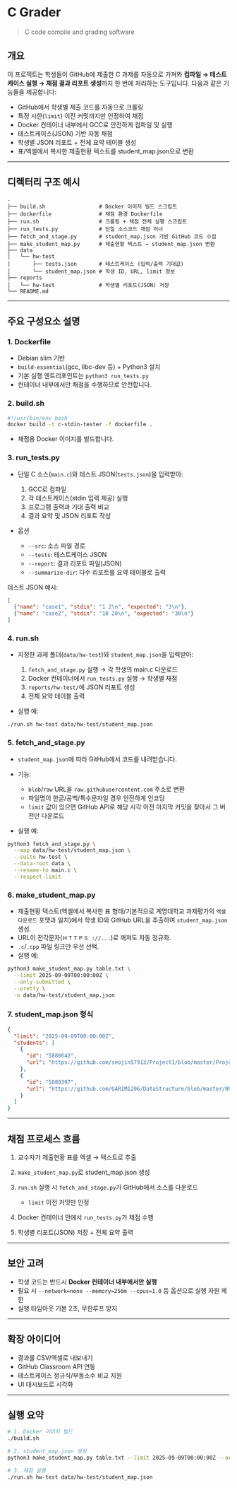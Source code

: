 # C Grader

> C code compile and grading software

## 개요

이 프로젝트는 학생들이 GitHub에 제출한 C 과제를 자동으로 가져와 **컴파일 → 테스트케이스 실행 → 채점 결과 리포트 생성**까지 한 번에 처리하는 도구입니다.
다음과 같은 기능들을 제공합니다:

* GitHub에서 학생별 제출 코드를 자동으로 크롤링
* 특정 시한(`limit`) 이전 커밋까지만 인정하여 채점
* Docker 컨테이너 내부에서 GCC로 안전하게 컴파일 및 실행
* 테스트케이스(JSON) 기반 자동 채점
* 학생별 JSON 리포트 + 전체 요약 테이블 생성
* 표/엑셀에서 복사한 제출현황 텍스트를 student\_map.json으로 변환

---

## 디렉터리 구조 예시

```
.
├── build.sh                 # Docker 이미지 빌드 스크립트
├── dockerfile               # 채점 환경 Dockerfile
├── run.sh                   # 크롤링 + 채점 전체 실행 스크립트
├── run_tests.py             # 단일 소스코드 채점 러너
├── fetch_and_stage.py       # student_map.json 기반 GitHub 코드 수집
├── make_student_map.py      # 제출현황 텍스트 → student_map.json 변환
├── data
│   └── hw-test
│       ├── tests.json       # 테스트케이스 (입력/출력 기대값)
│       └── student_map.json # 학생 ID, URL, limit 정보
├── reports
│   └── hw-test              # 학생별 리포트(JSON) 저장
└── README.md
```

---

## 주요 구성요소 설명

### 1. Dockerfile

* Debian slim 기반
* `build-essential`(gcc, libc-dev 등) + Python3 설치
* 기본 실행 엔트리포인트는 `python3 run_tests.py`
* 컨테이너 내부에서만 채점을 수행하므로 안전합니다.

### 2. build.sh

```bash
#!/usr/bin/env bash
docker build -t c-stdin-tester -f dockerfile .
```

* 채점용 Docker 이미지를 빌드합니다.

### 3. run\_tests.py

* 단일 C 소스(`main.c`)와 테스트 JSON(`tests.json`)을 입력받아:

  1. GCC로 컴파일
  2. 각 테스트케이스(stdin 입력 제공) 실행
  3. 프로그램 출력과 기대 출력 비교
  4. 결과 요약 및 JSON 리포트 작성
* 옵션

  * `--src`: 소스 파일 경로
  * `--tests`: 테스트케이스 JSON
  * `--report`: 결과 리포트 파일(JSON)
  * `--summarize-dir`: 다수 리포트를 요약 테이블로 출력

테스트 JSON 예시:

```json
[
  {"name": "case1", "stdin": "1 2\n", "expected": "3\n"},
  {"name": "case2", "stdin": "10 20\n", "expected": "30\n"}
]
```

### 4. run.sh

* 지정한 과제 폴더(`data/hw-test`)와 `student_map.json`을 입력받아:

  1. `fetch_and_stage.py` 실행 → 각 학생의 main.c 다운로드
  2. Docker 컨테이너에서 `run_tests.py` 실행 → 학생별 채점
  3. `reports/hw-test/`에 JSON 리포트 생성
  4. 전체 요약 테이블 출력
* 실행 예:

```bash
./run.sh hw-test data/hw-test/student_map.json
```

### 5. fetch\_and\_stage.py

* `student_map.json`에 따라 GitHub에서 코드를 내려받습니다.
* 기능:

  * `blob`/`raw` URL을 `raw.githubusercontent.com` 주소로 변환
  * 파일명이 한글/공백/특수문자일 경우 안전하게 인코딩
  * `limit` 값이 있으면 GitHub API로 해당 시각 이전 마지막 커밋을 찾아서 그 버전만 다운로드
* 실행 예:

```bash
python3 fetch_and_stage.py \
  --map data/hw-test/student_map.json \
  --suite hw-test \
  --data-root data \
  --rename-to main.c \
  --respect-limit
```

### 6. make\_student\_map.py

* 제출현황 텍스트(엑셀에서 복사한 표 형태/기본적으로 계명대학교 과제평가의 `엑셀 다운로드` 포맷과 일치)에서 학생 ID와 GitHub URL을 추출하여 `student_map.json` 생성.
* URL이 전각문자(`ＨＴＴＰＳ ://...`)로 깨져도 자동 정규화.
* `.c`/`.cpp` 파일 링크만 우선 선택.
* 실행 예:

```bash
python3 make_student_map.py table.txt \
  --limit 2025-09-09T00:00:00Z \
  --only-submitted \
  --pretty \
  -o data/hw-test/student_map.json
```

### 7. student\_map.json 형식

```json
{
  "limit": "2025-09-09T00:00:00Z",
  "students": [
    {
      "id": "5880642",
      "url": "https://github.com/seojin57913/Project1/blob/master/Project1/ex01.c"
    },
    {
      "id": "5880397",
      "url": "https://github.com/GARIM1206/DataStructure/blob/master/0904/0904.c"
    }
  ]
}
```

---

## 채점 프로세스 흐름

1. 교수자가 제출현황 표를 엑셀 → 텍스트로 추출
2. `make_student_map.py`로 student\_map.json 생성
3. `run.sh` 실행 시 `fetch_and_stage.py`가 GitHub에서 소스를 다운로드

   * `limit` 이전 커밋만 인정
4. Docker 컨테이너 안에서 `run_tests.py`가 채점 수행
5. 학생별 리포트(JSON) 저장 + 전체 요약 출력

---

## 보안 고려

* 학생 코드는 반드시 **Docker 컨테이너 내부에서만 실행**
* 필요 시 `--network=none --memory=256m --cpus=1.0` 등 옵션으로 실행 자원 제한
* 실행 타임아웃 기본 2초, 무한루프 방지

---

## 확장 아이디어

* 결과를 CSV/엑셀로 내보내기
* GitHub Classroom API 연동
* 테스트케이스 정규식/부동소수 비교 지원
* UI 대시보드로 시각화

---

## 실행 요약

```bash
# 1. Docker 이미지 빌드
./build.sh

# 2. student_map.json 생성
python3 make_student_map.py table.txt --limit 2025-09-09T00:00:00Z --only-submitted --include-nonfile -o data/hw-test/student_map.json

# 3. 채점 실행
./run.sh hw-test data/hw-test/student_map.json
```